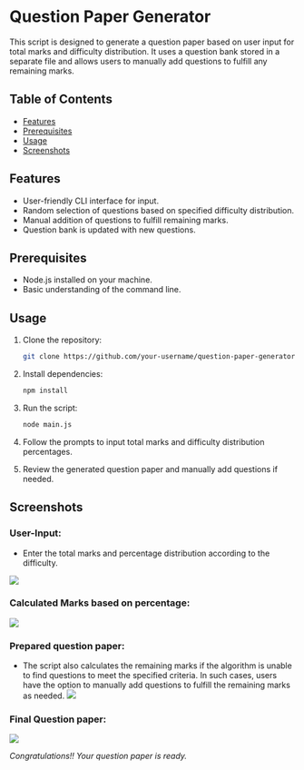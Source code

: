 # Question Paper Generator

This script is designed to generate a question paper based on user input for total marks and difficulty distribution. It uses a question bank stored in a separate file and allows users to manually add questions to fulfill any remaining marks.

## Table of Contents
- [Features](#features)
- [Prerequisites](#prerequisites)
- [Usage](#usage)
- [Screenshots](#screenshots)


## Features

- User-friendly CLI interface for input.
- Random selection of questions based on specified difficulty distribution.
- Manual addition of questions to fulfill remaining marks.
- Question bank is updated with new questions.

## Prerequisites

- Node.js installed on your machine.
- Basic understanding of the command line.

## Usage

1. Clone the repository:

   ```bash
   git clone https://github.com/your-username/question-paper-generator.git
2. Install dependencies:

   ```bash
   npm install
3. Run the script:

   ```bash
   node main.js
4. Follow the prompts to input total marks and difficulty distribution percentages.
5. Review the generated question paper and manually add questions if needed.

## Screenshots

### User-Input:
- Enter the total marks and percentage distribution according to the difficulty.
 
![](output/UserInput.png)



### Calculated Marks based on percentage:


![](output/MarksDistribution.png)

### Prepared question paper:
- The script also calculates the remaining marks if the algorithm is unable to find questions to meet the specified criteria. In such cases, users have the option to manually add questions to fulfill the remaining marks as needed.
![](output/PreparedQuesPaper.png)



### Final Question paper:

![](output/FinalQuestionPaper.png)

*Congratulations!! Your question paper is ready.*


   
